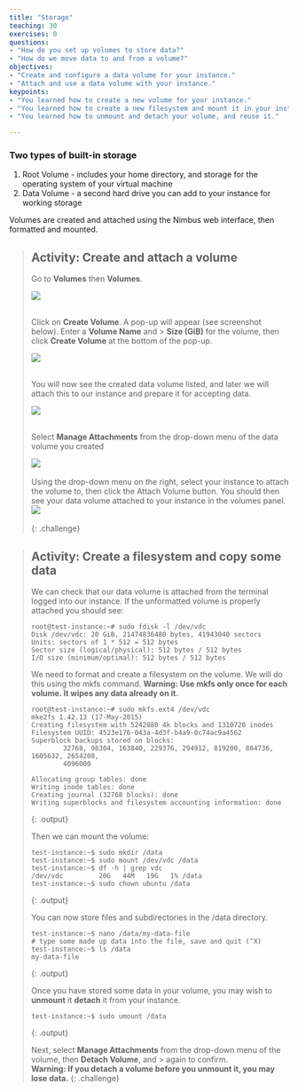 ```yaml
---
title: "Storage"
teaching: 30
exercises: 0
questions:
- "How do you set up volumes to store data?"
- "How do we move data to and from a volume?"
objectives:
- "Create and configure a data volume for your instance."
- "Attach and use a data volume with your instance."
keypoints:
- "You learned how to create a new volume for your instance."
- "You learned how to create a new filesystem and mount it in your instance."
- "You learned how to unmount and detach your volume, and reuse it."

---
```


### Two types of built-in storage
1. Root Volume - includes your home directory, and storage for the operating system of your virtual machine
2. Data Volume - a second hard drive you can add to your instance for working storage

Volumes are created and attached using the Nimbus web interface, then formatted and mounted.

> ## Activity: Create and attach a volume
> Go to **Volumes** then **Volumes**.  
>
> <kbd><img src="{{ page.root }}/fig/Volumes_dashboard.png" /></kbd><br><br>
>
> Click on **Create Volume**.  A pop-up will appear (see screenshot below). Enter a **Volume Name** and > **Size (GiB)** for the volume, then click **Create Volume** at the bottom of the pop-up.
>
> <kbd><img src="{{ page.root }}/fig/Volumes_create.png" /></kbd><br><br>
>
> You will now see the created data volume listed, and later we will attach this to our instance and  prepare it for accepting data.
>
> <kbd><img src="{{ page.root }}/fig/Volumes_manage.png" /></kbd><br><br>
>
> Select **Manage Attachments** from the drop-down menu of the data volume you created
>
><kbd><img src="{{ page.root }}/fig/nimbus_vol_manage_attachments.png" /></kbd><br><br>
> Using the drop-down menu on the right, select your instance to attach the volume to, then click the Attach Volume button. You should then see your data volume attached to your instance in the volumes panel.
> <kbd><img src="{{ page.root }}/fig/Volumes_attached.png" /></kbd><br><br>
{: .challenge}

> ## Activity: Create a filesystem and copy some data
>
>We can check that our data volume is attached from the terminal logged into our instance.  If the unformatted volume is properly attached you should see:
>
>~~~
>root@test-instance:~# sudo fdisk -l /dev/vdc
>Disk /dev/vdc: 20 GiB, 21474836480 bytes, 41943040 sectors
>Units: sectors of 1 * 512 = 512 bytes
>Sector size (logical/physical): 512 bytes / 512 bytes
>I/O size (minimum/optimal): 512 bytes / 512 bytes
>~~~
> We need to format and create a filesystem on the volume.  We will do this using the mkfs command.   __Warning: Use mkfs only once for each volume.  It wipes any data already on it.__
> ~~~
>root@test-instance:~# sudo mkfs.ext4 /dev/vdc
>mke2fs 1.42.13 (17-May-2015)
>Creating filesystem with 5242880 4k blocks and 1310720 inodes
>Filesystem UUID: 4523e176-043a-4d3f-b4a9-0c74ac9a4562
>Superblock backups stored on blocks:
>        32768, 98304, 163840, 229376, 294912, 819200, 884736, 1605632, 2654208,
>        4096000
> 
>Allocating group tables: done
>Writing inode tables: done
>Creating journal (32768 blocks): done
>Writing superblocks and filesystem accounting information: done
>~~~
>{: .output}
>
>Then we can mount the volume:
>
>~~~
>test-instance:~$ sudo mkdir /data
>test-instance:~$ sudo mount /dev/vdc /data
>test-instance:~$ df -h | grep vdc
>/dev/vdc         20G   44M   19G   1% /data
>test-instance:~$ sudo chown ubuntu /data
>~~~
>{: .output}
>
>You can now store files and subdirectories in the /data directory.
>
>~~~
>test-instance:~$ nano /data/my-data-file
># type some made up data into the file, save and quit (^X)
>test-instance:~$ ls /data
>my-data-file
>~~~
>{: .output}
>
>Once you have stored some data in your volume, you may wish to __unmount__ it __detach__ it from your instance.
>
>~~~
>test-instance:~$ sudo umount /data
>~~~
>{: .output}
>
>Next, select __Manage Attachments__ from the drop-down menu of the volume, then __Detach Volume__, and > again to confirm.  
>**Warning: If you detach a volume before you unmount it, you may lose data.**
{: .challenge}
